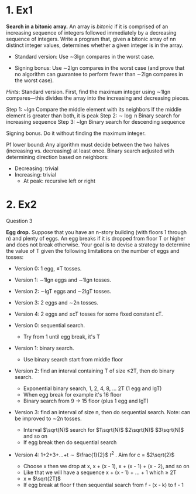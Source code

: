 
# 1. Ex1

**Search in a bitonic array.** An array is _bitonic_ if it is comprised of an increasing sequence of integers followed immediately by a decreasing sequence of integers. Write a program that, given a bitonic array of nn distinct integer values, determines whether a given integer is in the array.

- Standard version: Use ∼3lg⁡n compares in the worst case.
    
- Signing bonus: Use ∼2lg⁡n compares in the worst case (and prove that no algorithm can guarantee to perform fewer than ∼2lg⁡n compares in the worst case).

_Hints_: Standard version. First, find the maximum integer using ∼1lg⁡n compares—this divides the array into the increasing and decreasing pieces.

Step 1: ~lgn
Compare the middle element with its neighbors 
If the middle element is greater than both, it is peak
Step 2: $\sim$ $\log$ n
Binary search for increasing sequence
Step 3: ~lgn
Binary search for descending sequence

Signing bonus. Do it without finding the maximum integer.

Pf lower bound: Any algorithm must decide between the two halves (increasing vs. decreasing) at least once.
Binary search adjusted with determining direction based on neighbors:
- Decreasing: trivial
- Increasing: trivial
	- At peak: recursive left or right

# 2. Ex2
  
Question 3

**Egg drop.** Suppose that you have an n-story building (with floors 1 through n) and plenty of eggs. An egg breaks if it is dropped from floor T or higher and does not break otherwise. Your goal is to devise a strategy to determine the value of T given the following limitations on the number of eggs and tosses:

- Version 0: 1 egg, ≤T tosses.
    
- Version 1: ∼1lgn eggs and ∼1lgn tosses.
    
- Version 2: ∼lg⁡T eggs and ∼2lgT tosses.
    
- Version 3: 2 eggs and ∼2n​ tosses.
    
- Version 4: 2 eggs and ≤cT​ tosses for some fixed constant cT.


- Version 0: sequential search.
	- Try from 1 until egg break, it's T
- Version 1: binary search.
	- Use binary search start from middle floor
- Version 2: find an interval containing T of size ≤2T, then do binary search.
	- Exponential binary search, 1, 2, 4, 8, ... 2T (1 egg and lgT)
	- When egg break for example it's 16 floor 
	- Binary search from 9 $\rightarrow$ 15 floor (plus 1 egg and lgT)
- Version 3: find an interval of size n​, then do sequential search. Note: can be improved to ∼2n​ tosses.
	- Interval $\sqrt(N)$ search for $1\sqrt(N)$ $2\sqrt(N)$ $3\sqrt(N)$ and so on
	- If egg break then do sequential search
- Version 4: 1+2+3+…+t  ∼  $\frac{1}{2}$ $t^2$ . Aim for c = $2\sqrt(2)$ 
	- Choose x then we drop at x, x + (x - 1), x + (x - 1) + (x - 2), and so on
	- Like that we will have a sequence x + (x - 1) + ... + 1 which $\geq$ 2T
	- x $\approx$ $\sqrt(2T)$ 
	- If egg break at floor f then sequential search from f - (x - k) to f - 1